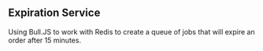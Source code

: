 ## Expiration Service

Using Bull.JS to work with Redis to create a queue of jobs that will expire an order after 15 minutes.